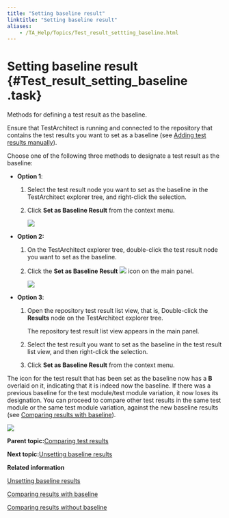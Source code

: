 ```yaml
--- 
title: "Setting baseline result"
linktitle: "Setting baseline result"
aliases: 
    - /TA_Help/Topics/Test_result_settting_baseline.html
---
```

# Setting baseline result {#Test_result_setting_baseline .task}

Methods for defining a test result as the baseline.

Ensure that TestArchitect is running and connected to the repository that contains the test results you want to set as a baseline \(see [Adding test results manually](Test_result_viewing_storing.html)\).

Choose one of the following three methods to designate a test result as the baseline:

-   **Option 1**:

    1.  Select the test result node you want to set as the baseline in the TestArchitect explorer tree, and right-click the selection.

    2.  Click **Set as Baseline Result** from the context menu.

        ![](../Images/ug_resultbaseline2.png)

-   **Option 2:**

    1.  On the TestArchitect explorer tree, double-click the test result node you want to set as the baseline.

    2.  Click the **Set as Baseline Result** ![](../Images/baseline_set_btn.png) icon on the main panel.

        ![](../Images/ug_resultbaseline4.png)

-   **Option 3**:

    1.  Open the repository test result list view, that is, Double-click the **Results** node on the TestArchitect explorer tree.

        The repository test result list view appears in the main panel.

    2.  Select the test result you want to set as the baseline in the test result list view, and then right-click the selection.

    3.  Click **Set as Baseline Result** from the context menu.


The icon for the test result that has been set as the baseline now has a **B** overlaid on it, indicating that it is indeed now the baseline. If there was a previous baseline for the test module/test module variation, it now loses its designation. You can proceed to compare other test results in the same test module or the same test module variation, against the new baseline results \(see [Comparing results with baseline](Test_result_compare_to_baseline_results.html)\).

![](../Images/baseline_result.png)

**Parent topic:**[Comparing test results](../../TA_Help/Topics/Test_result_baselining.html)

**Next topic:**[Unsetting baseline results](../../TA_Help/Topics/Test_result_unsettting_baseline.html)

**Related information**  


[Unsetting baseline results](../../TA_Help/Topics/Test_result_unsettting_baseline.html)

[Comparing results with baseline](../../TA_Help/Topics/Test_result_compare_to_baseline_results.html)

[Comparing results without baseline](../../TA_Help/Topics/Test_result_compare_results.html)

